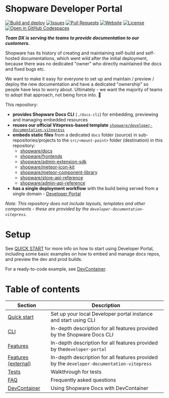 # Shopware Developer Portal

[![Build and deploy](https://github.com/shopware/developer-portal/actions/workflows/checkout-test-build-deploy.yml/badge.svg)](https://github.com/shopware/developer-portal/actions/workflows/checkout-test-build-deploy.yml)
[![Issues](https://img.shields.io/github/issues/shopware/developer-portal)](https://github.com/shopware/developer-portal/issues)
[![Pull Requests](https://img.shields.io/github/issues-pr/shopware/developer-portal)](https://github.com/shopware/developer-portal/pull-requests)
[![Website](https://img.shields.io/website?url=https%3A%2F%2Fbeta-developer.shopware.com)](https://beta-developer.shopware.com)
[![License](https://img.shields.io/github/license/shopware/developer-portal)](https://github.com/shopware/developer-portal)
[![Open in GitHub Codespaces](https://github.com/codespaces/badge.svg)](https://github.com/codespaces/new?machine=basicLinux32gb&repo=563429368&ref=main&devcontainer_path=.devcontainer%2Fdevcontainer.json&location=WestEurope)

_**Team DX is serving the teams to provide documentation to our customers.**_

Shopware has its history of creating and maintaining self-build and self-hosted documentations, which went wild after
the initial deployment, because there was no dedicated "owner" who directly maintained the docs and fixed bugs etc.

We want to make it easy for everyone to set up and maintain / preview / deploy the new documentation and have a
dedicated "ownership" so people have less to worry about. Ultimately - we want the majority of teams to adopt that
approach, not being force into. :slightly_smiling_face:

This repository:

- **provides Shopware Docs CLI** (`./docs-cli`) for embedding, previewing and managing embedded resources
- **reuses our official Vitepress-based
  template**
  [`shopware/developer-documentation-vitepress`](https://github.com/shopware/developer-documentation-vitepress)
- **embeds static files** from a dedicated `docs` folder (source) in sub-repositories/projects to
  the `src/<mount-point>`
  folder (destination) in this repository:
    - [shopware/docs](https://github.com/shopware/docs)
    - [shopware/frontends](https://github.com/shopware/frontends)
    - [shopware/admin-extension-sdk](https://github.com/shopware/admin-extension-sdk)
    - [shopware/meteor-icon-kit](https://github.com/shopware/meteor-icon-kit)
    - [shopware/meteor-component-library](https://github.com/shopware/meteor-component-library)
    - [shopware/store-api-reference](https://github.com/shopware/store-api-reference)
    - [shopware/admin-api-reference](https://github.com/shopware/admin-api-reference)
- **has a single deployment workflow** with the build being served from a single
  domain - [Developer Portal](https://beta-developer.shopware.com)

_Note: This repository does not include layouts, templates and other components - these are provided by the
`developer-documentation-vitepress`._

# Setup

See [QUICK START](./QUICK-START.md) for more info on how to start using Developer Portal, including some basic examples
on how to embed and manage docs repos, and preview the dev and prod builds.

For a ready-to-code example, see [DevContainer](./DEV-CONTAINER.md).

# Table of contents

| Section                              | Description                                                                               |
|--------------------------------------|-------------------------------------------------------------------------------------------|
| [Quick start](./QUICK-START.md)      | Set up your local Developer portal instance and start using CLI                           |
| [CLI](./CLI.md)                      | In-depth description for all features provided by the Shopware Docs CLI                   |
| [Features](./FEATURES.md)            | In-depth description for all features provided by the`developer-portal`                   |
| [Features (external)](./FEATURES.md) | In-depth description for all features provided by the `developer-documentation-vitepress` |
| [Tests](./TESTS.md)                  | Walkthrough for tests                                                                     |
| [FAQ](./FAQ.md)                      | Frequently asked questions                                                                |
| [DevContainer](./DEV-CONTAINER.md)   | Using Shopware Docs with DevContainer                                                     |
